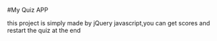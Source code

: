 #My Quiz APP

this project is simply made by jQuery javascript,you can get scores and restart the quiz at the end
